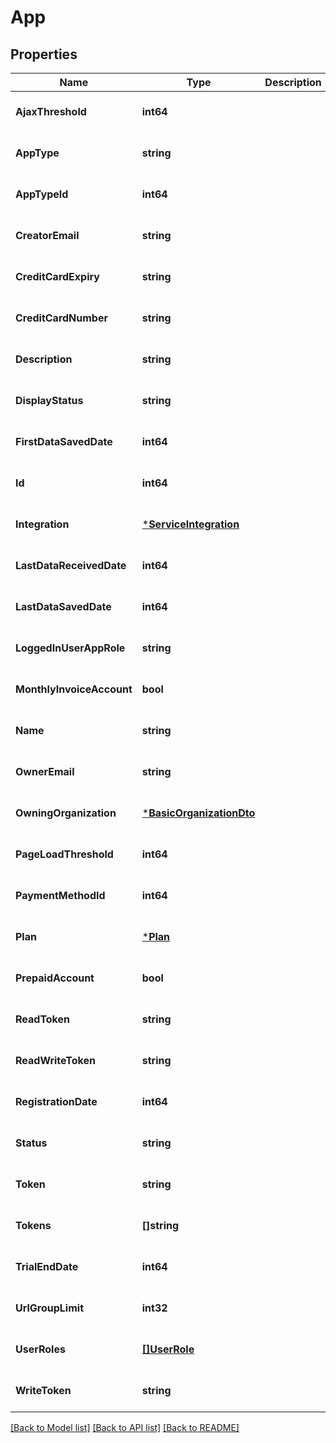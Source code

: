 # App

## Properties
| Name                      | Type                                                 | Description | Notes                        |
| ------------------------- | ---------------------------------------------------- | ----------- | ---------------------------- |
| **AjaxThreshold**         | **int64**                                            |             | [optional] [default to null] |
| **AppType**               | **string**                                           |             | [optional] [default to null] |
| **AppTypeId**             | **int64**                                            |             | [optional] [default to null] |
| **CreatorEmail**          | **string**                                           |             | [optional] [default to null] |
| **CreditCardExpiry**      | **string**                                           |             | [optional] [default to null] |
| **CreditCardNumber**      | **string**                                           |             | [optional] [default to null] |
| **Description**           | **string**                                           |             | [optional] [default to null] |
| **DisplayStatus**         | **string**                                           |             | [optional] [default to null] |
| **FirstDataSavedDate**    | **int64**                                            |             | [optional] [default to null] |
| **Id**                    | **int64**                                            |             | [optional] [default to null] |
| **Integration**           | [***ServiceIntegration**](ServiceIntegration.md)     |             | [optional] [default to null] |
| **LastDataReceivedDate**  | **int64**                                            |             | [optional] [default to null] |
| **LastDataSavedDate**     | **int64**                                            |             | [optional] [default to null] |
| **LoggedInUserAppRole**   | **string**                                           |             | [optional] [default to null] |
| **MonthlyInvoiceAccount** | **bool**                                             |             | [optional] [default to null] |
| **Name**                  | **string**                                           |             | [optional] [default to null] |
| **OwnerEmail**            | **string**                                           |             | [optional] [default to null] |
| **OwningOrganization**    | [***BasicOrganizationDto**](BasicOrganizationDto.md) |             | [optional] [default to null] |
| **PageLoadThreshold**     | **int64**                                            |             | [optional] [default to null] |
| **PaymentMethodId**       | **int64**                                            |             | [optional] [default to null] |
| **Plan**                  | [***Plan**](Plan.md)                                 |             | [optional] [default to null] |
| **PrepaidAccount**        | **bool**                                             |             | [optional] [default to null] |
| **ReadToken**             | **string**                                           |             | [optional] [default to null] |
| **ReadWriteToken**        | **string**                                           |             | [optional] [default to null] |
| **RegistrationDate**      | **int64**                                            |             | [optional] [default to null] |
| **Status**                | **string**                                           |             | [optional] [default to null] |
| **Token**                 | **string**                                           |             | [optional] [default to null] |
| **Tokens**                | **[]string**                                         |             | [optional] [default to null] |
| **TrialEndDate**          | **int64**                                            |             | [optional] [default to null] |
| **UrlGroupLimit**         | **int32**                                            |             | [optional] [default to null] |
| **UserRoles**             | [**[]UserRole**](UserRole.md)                        |             | [optional] [default to null] |
| **WriteToken**            | **string**                                           |             | [optional] [default to null] |

[[Back to Model list]](../README.md#documentation-for-models) [[Back to API list]](../README.md#documentation-for-api-endpoints) [[Back to README]](../README.md)
